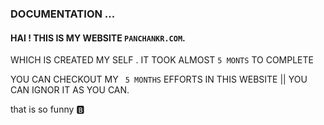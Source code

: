 ### DOCUMENTATION ...
#### HAI ! THIS IS MY WEBSITE `PANCHANKR.COM`.

WHICH IS CREATED MY SELF . IT TOOK ALMOST `5 MONTS` TO COMPLETE

YOU CAN CHECKOUT MY ` 5 MONTHS`  EFFORTS IN THIS WEBSITE || YOU CAN IGNOR IT AS YOU CAN.

that is so funny :b:

